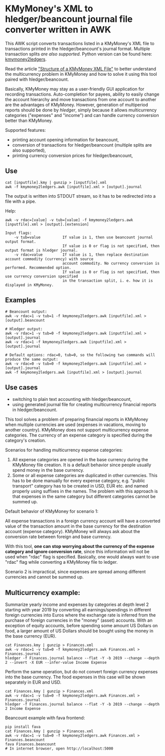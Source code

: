 # KMyMoney's XML to hledger/beancount journal file converter written in AWK

This AWK script converts transactions listed in a KMyMoney's XML file to transactions printed in the hledger/beancount's
journal format. Multiple transaction splits *are also supported*. Python version can be found here: [kmymoney2ledgers](https://github.com/isabekov/kmymoney2ledgers).

Read the article ["Structure of a KMyMoney XML File"](https://www.isabekov.pro/structure-of-a-kmymoney-xml-file/) to
better understand the multicurrency problem in KMyMoney and how to solve it using this tool paired with hledger/beancount.

Basically, KMyMoney may stay as a user-friendly GUI application for recording transactions.
Auto-completion for payees, ability to easily change the account hierarchy and move transactions from one account
to another are the advantages of KMyMoney. However, generation of multiperiod reports should be done by *hledger*, simply because
it allows multicurrency categories ("expenses" and "income") and can handle currency conversion better than KMyMoney.

Supported features:
- printing account opening information for beancount,
- conversion of transactions for hledger/beancount (multiple splits are also supported),
- printing currency conversion prices for hledger/beancount,

## Use

    cat [inputfile].kmy | gunzip > [inputfile].xml
    awk -f kmymoney2ledgers.awk [inputfile].xml > [output].journal

The output is written into STDOUT stream, so it has to be redirected into a file with a pipe.

Help:

    awk -v rdac=[value] -v tub=[value] -f kmymoney2ledgers.awk [inputfile].xml > [output].[extension]

    Input flags:
        -v tub=value          If value is 1, then use beancount journal output format.
                              If value is 0 or flag is not specified, then output format is hledger journal.
        -v rdac=value         If value is 1, then replace destination account commodity (currency) with source
                              account commodity. No currency conversion is performed. Recommended option.
                              If value is 0 or flag is not specified, then use currency conversion specified
                              in the transaction split, i. e. how it is displayed in KMyMoney.

## Examples

    # Beancount output:
    awk -v rdac=1 -v tub=1 -f kmymoney2ledgers.awk [inputfile].xml > [output].beancount

    # Hledger output:
    awk -v rdac=1 -v tub=0 -f kmymoney2ledgers.awk [inputfile].xml > [output].journal
    awk -v rdac=1 -f kmymoney2ledgers.awk [inputfile].xml > [output].journal

    # Default options: rdac=0, tub=0, so the following two commands will produce the same output:
    awk -v rdac=0 -v tub=0 -f kmymoney2ledgers.awk [inputfile].xml > [output].journal
    awk -f kmymoney2ledgers.awk [inputfile].xml > [output].journal

## Use cases

- switching to plain text accounting with hledger/beancount,
- using generated journal file for creating multicurrency financial reports in hledger/beancount.

 This tool solves a problem of preparing financial reports in KMyMoney when multiple currencies are used (expenses in vacations, moving to another country).
 KMyMoney does not support multicurrency expense categories. The currency of an expense category is specified during the category's creation.

 Scenarios for handling multicurrency expense categories:
 1) All expense categories are opened in the base currency during the KMyMoney file creation.
    It is a default behavior since people usually spend money in the base currency.
 2) Some or all expense categories are duplicated in other currencies.
    This has to be done manually for every expense category, e.g. "public transport" category has to be
    created in USD, EUR etc. and named properly using suffixes in the names. The problem with this approach is
    that expenses in the same category but different categories cannot be summed up.

 Default behavior of KMyMoney for scenario 1:

 All expense transactions in a foreign currency account will have a converted value of
 the transaction amount in the base currency for the destination account (expense category).
 KMyMoney will always ask about the conversion rate between foreign and base currency.

 With this tool, **one can stop worrying about the currency of the expense category and ignore conversion rate**,
 since this information will not be used when "rdac" flag is specified. Basically, one would always want to use "rdac" flag while converting a KMyMoney file to ledger.

 Scenario 2 is impractical, since expenses are spread among different currencies and cannot be summed up.

## Multicurrency example:

 Summarize yearly income and expenses by categories at depth level 2 starting with year 2019 by converting all earnings/spendings
 in different foreign currencies into Euros where the exchange rate is inferred from the purchase of foreign currencies in
 the "money" (asset) accounts. With an exception of equity accounts, before spending some amount US Dollars on food,
 a larger amount of US Dollars should be bought using the money in the base currency (EUR).

    cat Finances.kmy | gunzip > Finances.xml
    awk -v rdac=1 -v tub=0 -f kmymoney2ledgers.awk Finances.xml > Finances.journal
    hledger -f Finances.journal balance --flat -Y -b 2019 --change --depth 2 --invert -X EUR --infer-value Income Expense

 Perform the same operation, but do not convert foreign currency expenses into the base currency. The food expenses in
 this case will be shown separately in EUR and USD.

    cat Finances.kmy | gunzip > Finances.xml
    awk -v rdac=1 -v tub=0 -f kmymoney2ledgers.awk Finances.xml > Finances.journal
    hledger -f Finances.journal balance --flat -Y -b 2019 --change --depth 2 Income Expense

 Beancount example with fava frontend:

    pip install fava
    cat Finances.kmy | gunzip > Finances.xml
    awk -v rdac=1 -v tub=0 -f kmymoney2ledgers.awk Finances.xml > Finances.beancount
    fava Finances.beancount
    # In internet browser, open http://localhost:5000
